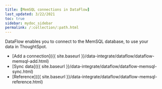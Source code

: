 ```yaml
---
title: [MemSQL connections in DataFlow]
last_updated: 3/22/2021
toc: true
sidebar: mydoc_sidebar
permalink: /:collection/:path.html
---
```

DataFlow enables you to connect to the MemSQL database, to use your data in ThoughtSpot.

- [Add a connection]({{ site.baseurl }}/data-integrate/dataflow/dataflow-memsql-add.html)
- [Sync data]({{ site.baseurl }}/data-integrate/dataflow/dataflow-memsql-sync.html)
- [Reference]({{ site.baseurl }}/data-integrate/dataflow/dataflow-memsql-reference.html)
